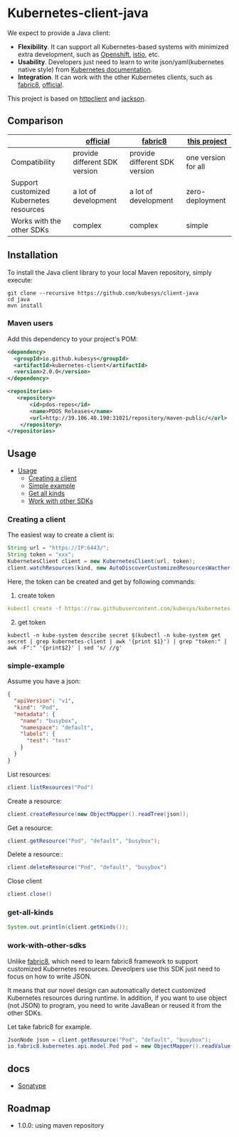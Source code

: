 # Kubernetes-client-java

We expect to provide a Java client:

- **Flexibility**. It can support all Kubernetes-based systems with minimized extra development, such as [Openshift](https://www.redhat.com/en/technologies/cloud-computing/openshift), [istio](https://istio.io/), etc.
- **Usability**. Developers just need to learn to write json/yaml(kubernetes native style) from [Kubernetes documentation](https://kubernetes.io/docs/home/).
- **Integration**. It can work with the other Kubernetes clients, such as [fabric8](https://github.com/fabric8io/kubernetes-client), [official](https://github.com/kubernetes-client/java/).

This project is based on [httpclient](https://github.com/apache/httpcomponents-client) and [jackson](https://github.com/FasterXML/jackson-databind).

## Comparison

|                           | [official](https://github.com/kubernetes-client/java/) | [fabric8](https://github.com/fabric8io/kubernetes-client) | [this project](https://github.com/kubesys/kubernetes-client)  | 
|---------------------------|------------------|------------------|-------------------|
|        Compatibility                      |  provide different SDK version | provide different SDK version |  one version for all |
|  Support customized Kubernetes resources  |  a lot of development          | a lot of development          |  zero-deployment     |
|    Works with the other SDKs              |  complex                       | complex                       |  simple              |     

 
## Installation

To install the Java client library to your local Maven repository, simply execute:

```shell
git clone --recursive https://github.com/kubesys/client-java
cd java
mvn install
```

### Maven users

Add this dependency to your project's POM:

```xml
<dependency>
  <groupId>io.github.kubesys</groupId>
  <artifactId>kubernetes-client</artifactId>
  <version>2.0.0</version> 
</dependency>

<repositories>
   <repository>
       <id>pdos-repos</id>
       <name>PDOS Releases</name>
       <url>http://39.106.40.190:31021/repository/maven-public/</url>
    </repository>
</repositories>
```

## Usage

- [Usage](#usage)
    - [Creating a client](#creating-a-client)
    - [Simple example](#simple-example)
    - [Get all kinds](#get-all-kinds)
    - [Work with other SDKs](#work-with-other-sdks)


### Creating a client


The easiest way to create a client is:

```java
String url = "https://IP:6443/";
String token = "xxx";
KubernetesClient client = new KubernetesClient(url, token);
client.watchResources(kind, new AutoDiscoverCustomizedResourcesWacther(client));
```

Here, the token can be created and get by following commands:

1. create token

```yaml
kubectl create -f https://raw.githubusercontent.com/kubesys/kubernetes-client-java/master/account.yaml
```
2. get token

```kubectl
kubectl -n kube-system describe secret $(kubectl -n kube-system get secret | grep kubernetes-client | awk '{print $1}') | grep "token:" | awk -F":" '{print$2}' | sed 's/ //g'

```



### simple-example

Assume you have a json:

```json
{
  "apiVersion": "v1",
  "kind": "Pod",
  "metadata": {
    "name": "busybox",
    "namespace": "default",
    "labels": {
      "test": "test"
    }
  }
}
```

List resources:

```java
client.listResources("Pod")
```

Create a resource:

```java
client.createResource(new ObjectMapper().readTree(json));
```

Get a resource:

```java
client.getResource("Pod", "default", "busybox");
```

Delete a resource::

```java
client.deleteResource("Pod", "default", "busybox")
```


Close client

```java
client.close()
```

### get-all-kinds

```java
System.out.println(client.getKinds());
```

### work-with-other-sdks

Unlike [fabric8](https://github.com/fabric8io/kubernetes-client), which need to learn fabric8 framework to support customized Kubernetes resources. Deveolpers use this SDK just need to focus on how to write JSON.

It means that our novel design can automatically detect customized Kubernetes resources during runtime.
In addition, if you want to use object (not JSON) to program, 
you need to write JavaBean or reused it from the other SDKs. 

Let take fabric8 for example.


```java
JsonNode json = client.getResource("Pod", "default", "busybox");
io.fabric8.kubernetes.api.model.Pod pod = new ObjectMapper().readValue(json.toString(), io.fabric8.kubernetes.api.model.Pod.class);
```

## docs

- [Sonatype](https://mp.weixin.qq.com/s?__biz=Mzg2MDYzODI5Nw==&mid=2247493958&idx=1&sn=d7e47334823f58db7ce012783045f382&source=41#wechat_redirect)

## Roadmap

- 1.0.0:  using maven repository
